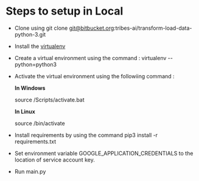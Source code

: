# Steps to setup in Local
+ Clone using git clone git@bitbucket.org:tribes-ai/transform-load-data-python-3.git
+ Install the [virtualenv](https://pypi.org/project/virtualenv/)
+ Create a virtual environment using the command : virtualenv <name-of-environment> --python=python3
+ Activate the virtual environment using the followiing command :

  **In Windows**

  source <name-of-env>/Scripts/activate.bat

  **In Linux**

  source <name-of-env>/bin/activate
+ Install requirements by using the command pip3 install -r requirements.txt
+ Set environment variable GOOGLE_APPLICATION_CREDENTIALS to the location of service account key.
+ Run main.py
